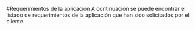 #Requerimientos de la aplicación
A continuación se puede encontrar el listado de requerimientos de la aplicación que han sido solicitados por el cliente.